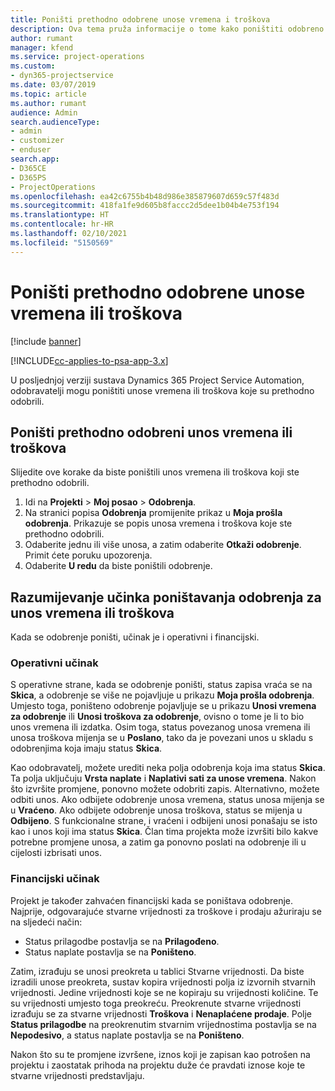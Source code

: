 ```yaml
---
title: Poništi prethodno odobrene unose vremena i troškova
description: Ova tema pruža informacije o tome kako poništiti odobreno vrijeme projekta i transakciju troškova.
author: rumant
manager: kfend
ms.service: project-operations
ms.custom:
- dyn365-projectservice
ms.date: 03/07/2019
ms.topic: article
ms.author: rumant
audience: Admin
search.audienceType:
- admin
- customizer
- enduser
search.app:
- D365CE
- D365PS
- ProjectOperations
ms.openlocfilehash: ea42c6755b4b48d986e385879607d659c57f483d
ms.sourcegitcommit: 418fa1fe9d605b8faccc2d5dee1b04b4e753f194
ms.translationtype: HT
ms.contentlocale: hr-HR
ms.lasthandoff: 02/10/2021
ms.locfileid: "5150569"
---
```

# <a name="cancel-previously-approved-time-or-expense-entries"></a>Poništi prethodno odobrene unose vremena ili troškova

[!include [banner](../includes/psa-now-project-operations.md)]

[!INCLUDE[cc-applies-to-psa-app-3.x](../includes/cc-applies-to-psa-app-3x.md)]

U posljednjoj verziji sustava Dynamics 365 Project Service Automation, odobravatelji mogu poništiti unose vremena ili troškova koje su prethodno odobrili.

## <a name="cancel-a-previously-approved-time-or-expense-entry"></a>Poništi prethodno odobreni unos vremena ili troškova

Slijedite ove korake da biste poništili unos vremena ili troškova koji ste prethodno odobrili.

1. Idi na **Projekti** \> **Moj posao** \> **Odobrenja**.
2. Na stranici popisa **Odobrenja** promijenite prikaz u **Moja prošla odobrenja**. Prikazuje se popis unosa vremena i troškova koje ste prethodno odobrili.
3. Odaberite jednu ili više unosa, a zatim odaberite **Otkaži odobrenje**. Primit ćete poruku upozorenja.
4. Odaberite **U redu** da biste poništili odobrenje.

## <a name="understand-the-impact-of-canceling-a-time-or-expense-entry-approval"></a>Razumijevanje učinka poništavanja odobrenja za unos vremena ili troškova

Kada se odobrenje poništi, učinak je i operativni i financijski.

### <a name="operational-impact"></a>Operativni učinak

S operativne strane, kada se odobrenje poništi, status zapisa vraća se na **Skica**, a odobrenje se više ne pojavljuje u prikazu **Moja prošla odobrenja**. Umjesto toga, poništeno odobrenje pojavljuje se u prikazu **Unosi vremena za odobrenje** ili **Unosi troškova za odobrenje**, ovisno o tome je li to bio unos vremena ili izdatka. Osim toga, status povezanog unosa vremena ili unosa troškova mijenja se u **Poslano**, tako da je povezani unos u skladu s odobrenjima koja imaju status **Skica**.

Kao odobravatelj, možete urediti neka polja odobrenja koja ima status **Skica**. Ta polja uključuju **Vrsta naplate** i **Naplativi sati za unose vremena**. Nakon što izvršite promjene, ponovno možete odobriti zapis. Alternativno, možete odbiti unos. Ako odbijete odobrenje unosa vremena, status unosa mijenja se u **Vraćeno**. Ako odbijete odobrenje unosa troškova, status se mijenja u **Odbijeno**. S funkcionalne strane, i vraćeni i odbijeni unosi ponašaju se isto kao i unos koji ima status **Skica**. Član tima projekta može izvršiti bilo kakve potrebne promjene unosa, a zatim ga ponovno poslati na odobrenje ili u cijelosti izbrisati unos.

### <a name="financial-impact"></a>Financijski učinak

Projekt je također zahvaćen financijski kada se poništava odobrenje. Najprije, odgovarajuće stvarne vrijednosti za troškove i prodaju ažuriraju se na sljedeći način:

- Status prilagodbe postavlja se na **Prilagođeno**.
- Status naplate postavlja se na **Poništeno**.

Zatim, izrađuju se unosi preokreta u tablici Stvarne vrijednosti. Da biste izradili unose preokreta, sustav kopira vrijednosti polja iz izvornih stvarnih vrijednosti. Jedine vrijednosti koje se ne kopiraju su vrijednosti količine. Te su vrijednosti umjesto toga preokreću. Preokrenute stvarne vrijednosti izrađuju se za stvarne vrijednosti **Troškova** i **Nenaplaćene prodaje**. Polje **Status prilagodbe** na preokrenutim stvarnim vrijednostima postavlja se na **Nepodesivo**, a status naplate postavlja se na **Poništeno**.

Nakon što su te promjene izvršene, iznos koji je zapisan kao potrošen na projektu i zaostatak prihoda na projektu duže će pravdati iznose koje te stvarne vrijednosti predstavljaju.
